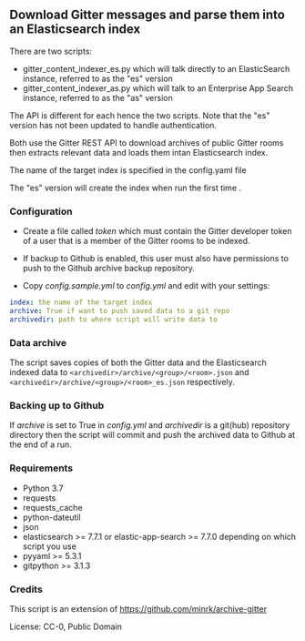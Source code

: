 ## Download Gitter messages and parse them into an Elasticsearch index

There are two scripts: 

- gitter_content_indexer_es.py which will talk directly to an ElasticSearch instance, referred to as the "es" version
- gitter_content_indexer_as.py which will talk to an Enterprise App Search instance, referred to as the "as" version

The API is different for each hence the two scripts. Note that the "es" version has not been updated to handle authentication.

Both use the Gitter REST API to download archives of public Gitter rooms then extracts relevant data and loads them intan Elasticsearch index. 

The name of the target index is specified in the config.yaml file

The "es" version  will create the index when run the first time .

### Configuration

- Create a file called  _token_  which must contain the Gitter developer token of a user that is a member of the Gitter rooms to be indexed. 

- If backup to Github is enabled, this user must also have permissions to push to the Github archive  backup repository.

- Copy  _config.sample.yml_  to  _config.yml_  and edit with your settings:

```yaml
index: the name of the target index
archive: True if want to push saved data to a git repo
archivedir: path to where script will write data to
```

### Data archive

The script saves copies of both the Gitter data and the Elasticsearch indexed data to `<archivedir>/archive/<group>/<room>.json` and `<archivedir>/archive/<group>/<room>_es.json` respectively.

### Backing up to Github

If  _archive_  is set to True in  _config.yml_  and  _archivedir_  is a git(hub) repository directory then the script will commit and push the archived data to Github at the end of a run.

### Requirements

- Python 3.7
- requests
- requests_cache
- python-dateutil
- json
- elasticsearch >= 7.7.1 or elastic-app-search >= 7.7.0 depending on which script you use
- pyyaml >= 5.3.1
- gitpython >= 3.1.3

### Credits

This script is an extension of https://github.com/minrk/archive-gitter

License: CC-0, Public Domain
